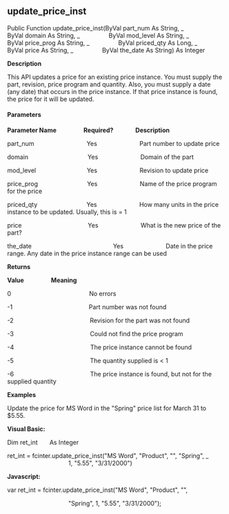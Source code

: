 update_price_inst
-------------------

Public Function update_price_inst(ByVal part_num As String, _
                ByVal domain As String, _
                ByVal mod_level As String, _
                ByVal price_prog As String, _
                ByVal priced_qty As Long, _
                ByVal price As String, _
                ByVal the_date As String) As Integer   

**Description**

This API updates a price for an existing price instance. You must supply the part, revision, price program and quantity. Also, you must supply a date (any date) that occurs in the price instance. If that price instance is found, the price for it will be updated.

#### Parameters
**Parameter Name**                **Required?**             **Description**

part_num                               Yes                         Part number to update price

domain                                   Yes                         Domain of the part

mod_level                              Yes                         Revision to update price

price_prog                             Yes                         Name of the price program for the price

priced_qty                             Yes                         How many units in the price instance to be updated. Usually, this is = 1

price                                       Yes                         What is the new price of the part?

the_date                                                Yes                         Date in the price range. Any date in the price instance range can be used

**Returns**

**Value**                **Meaning**

0                                              No errors

-1                                             Part number was not found

-2                                             Revision for the part was not found

-3                                             Could not find the price program

-4                                             The price instance cannot be found

-5                                             The quantity supplied is < 1

-6                                             The price instance is found, but not for the supplied quantity

**Examples**

 Update the price for MS Word in the "Spring" price list for March 31 to $5.55.

**Visual Basic:**

Dim ret_int       As Integer

ret_int = fcinter.update_price_inst("MS Word", "Product", "", "Spring", _
                                    1, "5.55", "3/31/2000")

**Javascript:**

var ret_int = fcinter.update_price_inst("MS Word", "Product", "",

                                    "Spring", 1, "5.55", "3/31/2000");